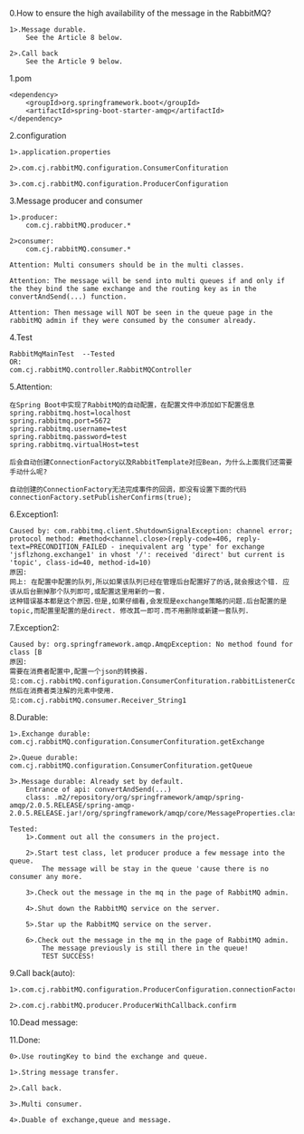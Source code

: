 0.How to ensure the high availability of the message in the RabbitMQ?

    1>.Message durable.
        See the Article 8 below.
        
    2>.Call back    
        See the Article 9 below.


1.pom

    <dependency>
        <groupId>org.springframework.boot</groupId>
        <artifactId>spring-boot-starter-amqp</artifactId>
    </dependency>
    

2.configuration

    1>.application.properties  
        
    2>.com.cj.rabbitMQ.configuration.ConsumerConfituration
    
    3>.com.cj.rabbitMQ.configuration.ProducerConfiguration


3.Message producer and consumer
    
    1>.producer:
        com.cj.rabbitMQ.producer.*
        
    2>consumer:
        com.cj.rabbitMQ.consumer.*
        
    Attention: Multi consumers should be in the multi classes.
    
    Attention: The message will be send into multi queues if and only if the they bind the same exchange and the routing key as in the convertAndSend(...) function.  
    
    Attention: Then message will NOT be seen in the queue page in the rabbitMQ admin if they were consumed by the consumer already.


4.Test

    RabbitMqMainTest  --Tested
    OR:
    com.cj.rabbitMQ.controller.RabbitMQController


5.Attention:
    
    在Spring Boot中实现了RabbitMQ的自动配置，在配置文件中添加如下配置信息
    spring.rabbitmq.host=localhost
    spring.rabbitmq.port=5672
    spring.rabbitmq.username=test
    spring.rabbitmq.password=test
    spring.rabbitmq.virtualHost=test
    
    后会自动创建ConnectionFactory以及RabbitTemplate对应Bean，为什么上面我们还需要手动什么呢?
    
    自动创建的ConnectionFactory无法完成事件的回调，即没有设置下面的代码
    connectionFactory.setPublisherConfirms(true);


6.Exception1:
    
    Caused by: com.rabbitmq.client.ShutdownSignalException: channel error; protocol method: #method<channel.close>(reply-code=406, reply-text=PRECONDITION_FAILED - inequivalent arg 'type' for exchange 'jsflzhong.exchange1' in vhost '/': received 'direct' but current is 'topic', class-id=40, method-id=10)
    原因:
    网上: 在配置中配置的队列,所以如果该队列已经在管理后台配置好了的话,就会报这个错. 应该从后台删掉那个队列即可,或配置这里用新的一套.
    这种错误基本都是这个原因.但是,如果仔细看,会发现是exchange策略的问题.后台配置的是topic,而配置里配置的是direct. 修改其一即可.而不用删除或新建一套队列.


7.Exception2:
    
    Caused by: org.springframework.amqp.AmqpException: No method found for class [B
    原因:
    需要在消费者配置中,配置一个json的转换器.
    见:com.cj.rabbitMQ.configuration.ConsumerConfituration.rabbitListenerContainerFactory
    然后在消费者类注解的元素中使用.
    见:com.cj.rabbitMQ.consumer.Receiver_String1


8.Durable:

    1>.Exchange durable: com.cj.rabbitMQ.configuration.ConsumerConfituration.getExchange
    
    2>.Queue durable: com.cj.rabbitMQ.configuration.ConsumerConfituration.getQueue
    
    3>.Message durable: Already set by default.
        Entrance of api: convertAndSend(...)
        class: .m2/repository/org/springframework/amqp/spring-amqp/2.0.5.RELEASE/spring-amqp-2.0.5.RELEASE.jar!/org/springframework/amqp/core/MessageProperties.class:533

    Tested:
        1>.Comment out all the consumers in the project.
        
        2>.Start test class, let producer produce a few message into the queue.
            The message will be stay in the queue 'cause there is no consumer any more.
        
        3>.Check out the message in the mq in the page of RabbitMQ admin.
        
        4>.Shut down the RabbitMQ service on the server.
        
        5>.Star up the RabbitMQ service on the server.
        
        6>.Check out the message in the mq in the page of RabbitMQ admin.
            The message previously is still there in the queue!
            TEST SUCCESS!


9.Call back(auto):

    1>.com.cj.rabbitMQ.configuration.ProducerConfiguration.connectionFactory
    
    2>.com.cj.rabbitMQ.producer.ProducerWithCallback.confirm


10.Dead message:

        


11.Done:

    0>.Use routingKey to bind the exchange and queue.

    1>.String message transfer.
    
    2>.Call back.
    
    3>.Multi consumer.
    
    4>.Duable of exchange,queue and message.
    
    